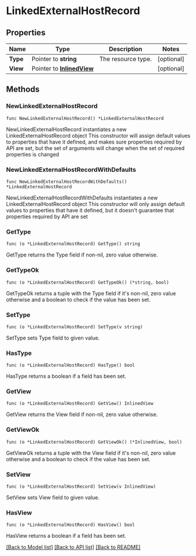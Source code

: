 # LinkedExternalHostRecord

## Properties

Name | Type | Description | Notes
------------ | ------------- | ------------- | -------------
**Type** | Pointer to **string** | The resource type. | [optional] 
**View** | Pointer to [**InlinedView**](InlinedView.md) |  | [optional] 

## Methods

### NewLinkedExternalHostRecord

`func NewLinkedExternalHostRecord() *LinkedExternalHostRecord`

NewLinkedExternalHostRecord instantiates a new LinkedExternalHostRecord object
This constructor will assign default values to properties that have it defined,
and makes sure properties required by API are set, but the set of arguments
will change when the set of required properties is changed

### NewLinkedExternalHostRecordWithDefaults

`func NewLinkedExternalHostRecordWithDefaults() *LinkedExternalHostRecord`

NewLinkedExternalHostRecordWithDefaults instantiates a new LinkedExternalHostRecord object
This constructor will only assign default values to properties that have it defined,
but it doesn't guarantee that properties required by API are set

### GetType

`func (o *LinkedExternalHostRecord) GetType() string`

GetType returns the Type field if non-nil, zero value otherwise.

### GetTypeOk

`func (o *LinkedExternalHostRecord) GetTypeOk() (*string, bool)`

GetTypeOk returns a tuple with the Type field if it's non-nil, zero value otherwise
and a boolean to check if the value has been set.

### SetType

`func (o *LinkedExternalHostRecord) SetType(v string)`

SetType sets Type field to given value.

### HasType

`func (o *LinkedExternalHostRecord) HasType() bool`

HasType returns a boolean if a field has been set.

### GetView

`func (o *LinkedExternalHostRecord) GetView() InlinedView`

GetView returns the View field if non-nil, zero value otherwise.

### GetViewOk

`func (o *LinkedExternalHostRecord) GetViewOk() (*InlinedView, bool)`

GetViewOk returns a tuple with the View field if it's non-nil, zero value otherwise
and a boolean to check if the value has been set.

### SetView

`func (o *LinkedExternalHostRecord) SetView(v InlinedView)`

SetView sets View field to given value.

### HasView

`func (o *LinkedExternalHostRecord) HasView() bool`

HasView returns a boolean if a field has been set.


[[Back to Model list]](../README.md#documentation-for-models) [[Back to API list]](../README.md#documentation-for-api-endpoints) [[Back to README]](../README.md)


